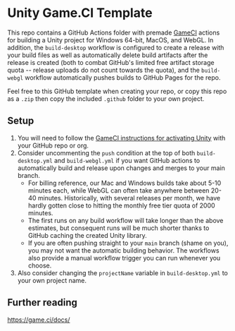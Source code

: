 # Unity Game.CI Template

This repo contains a GitHub Actions folder with premade [GameCI](https://game.ci) actions for building a Unity project for Windows 64-bit, MacOS, and WebGL. In addition, the `build-desktop` workflow is configured to create a release with your build files as well as automatically delete build artifacts after the release is created (both to combat GitHub's limited free artifact storage quota -- release uploads do not count towards the quota), and the `build-webgl` workflow automatically pushes builds to GitHub Pages for the repo.

Feel free to this GitHub template when creating your repo, or copy this repo as a `.zip` then copy the included `.github` folder to your own project.

## Setup

1. You will need to follow the [GameCI instructions for activating Unity](https://game.ci/docs/github/activation) with your GitHub repo or org.
2. Consider uncommenting the `push` condition at the top of both `build-desktop.yml` and `build-webgl.yml` if you want GitHub actions to automatically build and release upon changes and merges to your main branch.
   - For billing reference, our Mac and Windows builds take about 5-10 minutes each, while WebGL can often take anywhere between 20-40 minutes. Historically, with several releases per month, we have hardly gotten close to hitting the monthly free tier quota of 2000 minutes.
   - The first runs on any build workflow will take longer than the above estimates, but consequent runs will be much shorter thanks to GitHub caching the created Unity library.
   - If you are often pushing straight to your `main` branch (shame on you), you may not want the automatic building behavior. The workflows also provide a manual workflow trigger you can run whenever you choose.
3. Also consider changing the `projectName` variable in `build-desktop.yml` to your own project name.

## Further reading

https://game.ci/docs/
